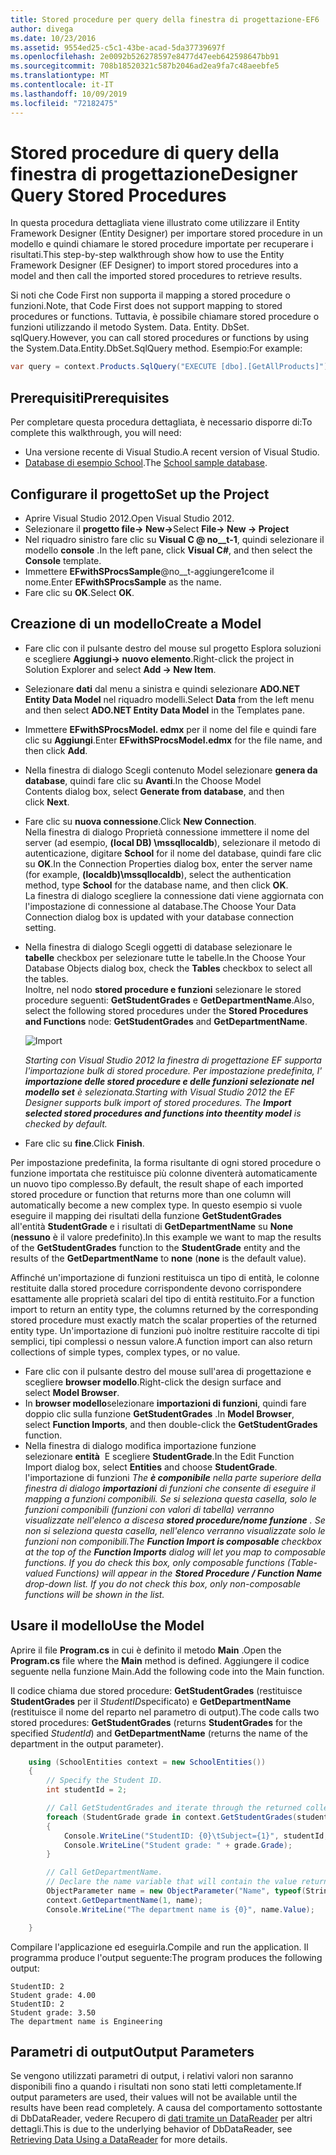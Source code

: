 ```yaml
---
title: Stored procedure per query della finestra di progettazione-EF6
author: divega
ms.date: 10/23/2016
ms.assetid: 9554ed25-c5c1-43be-acad-5da37739697f
ms.openlocfilehash: 2e0092b526278597e8477d47eeb642598647bb91
ms.sourcegitcommit: 708b18520321c587b2046ad2ea9fa7c48aeebfe5
ms.translationtype: MT
ms.contentlocale: it-IT
ms.lasthandoff: 10/09/2019
ms.locfileid: "72182475"
---
```

# <a name="designer-query-stored-procedures"></a><span data-ttu-id="0e965-102">Stored procedure di query della finestra di progettazione</span><span class="sxs-lookup"><span data-stu-id="0e965-102">Designer Query Stored Procedures</span></span>
<span data-ttu-id="0e965-103">In questa procedura dettagliata viene illustrato come utilizzare il Entity Framework Designer (Entity Designer) per importare stored procedure in un modello e quindi chiamare le stored procedure importate per recuperare i risultati.</span><span class="sxs-lookup"><span data-stu-id="0e965-103">This step-by-step walkthrough show how to use the Entity Framework Designer (EF Designer) to import stored procedures into a model and then call the imported stored procedures to retrieve results.</span></span> 

<span data-ttu-id="0e965-104">Si noti che Code First non supporta il mapping a stored procedure o funzioni.</span><span class="sxs-lookup"><span data-stu-id="0e965-104">Note, that Code First does not support mapping to stored procedures or functions.</span></span> <span data-ttu-id="0e965-105">Tuttavia, è possibile chiamare stored procedure o funzioni utilizzando il metodo System. Data. Entity. DbSet. sqlQuery.</span><span class="sxs-lookup"><span data-stu-id="0e965-105">However, you can call stored procedures or functions by using the System.Data.Entity.DbSet.SqlQuery method.</span></span> <span data-ttu-id="0e965-106">Esempio:</span><span class="sxs-lookup"><span data-stu-id="0e965-106">For example:</span></span>
``` csharp
var query = context.Products.SqlQuery("EXECUTE [dbo].[GetAllProducts]")`;
```

## <a name="prerequisites"></a><span data-ttu-id="0e965-107">Prerequisiti</span><span class="sxs-lookup"><span data-stu-id="0e965-107">Prerequisites</span></span>

<span data-ttu-id="0e965-108">Per completare questa procedura dettagliata, è necessario disporre di:</span><span class="sxs-lookup"><span data-stu-id="0e965-108">To complete this walkthrough, you will need:</span></span>

- <span data-ttu-id="0e965-109">Una versione recente di Visual Studio.</span><span class="sxs-lookup"><span data-stu-id="0e965-109">A recent version of Visual Studio.</span></span>
- <span data-ttu-id="0e965-110">[Database di esempio School](~/ef6/resources/school-database.md).</span><span class="sxs-lookup"><span data-stu-id="0e965-110">The [School sample database](~/ef6/resources/school-database.md).</span></span>

## <a name="set-up-the-project"></a><span data-ttu-id="0e965-111">Configurare il progetto</span><span class="sxs-lookup"><span data-stu-id="0e965-111">Set up the Project</span></span>

-   <span data-ttu-id="0e965-112">Aprire Visual Studio 2012.</span><span class="sxs-lookup"><span data-stu-id="0e965-112">Open Visual Studio 2012.</span></span>
-   <span data-ttu-id="0e965-113">Selezionare il **progetto file-&gt; New-&gt;**</span><span class="sxs-lookup"><span data-stu-id="0e965-113">Select **File-&gt; New -&gt; Project**</span></span>
-   <span data-ttu-id="0e965-114">Nel riquadro sinistro fare clic su **Visual C @ no__t-1**, quindi selezionare il modello **console** .</span><span class="sxs-lookup"><span data-stu-id="0e965-114">In the left pane, click **Visual C\#**, and then select the **Console** template.</span></span>
-   <span data-ttu-id="0e965-115">Immettere **EFwithSProcsSample**@no__t-aggiungere1come il nome.</span><span class="sxs-lookup"><span data-stu-id="0e965-115">Enter **EFwithSProcsSample** as the name.</span></span>
-   <span data-ttu-id="0e965-116">Fare clic su **OK**.</span><span class="sxs-lookup"><span data-stu-id="0e965-116">Select **OK**.</span></span>

## <a name="create-a-model"></a><span data-ttu-id="0e965-117">Creazione di un modello</span><span class="sxs-lookup"><span data-stu-id="0e965-117">Create a Model</span></span>

-   <span data-ttu-id="0e965-118">Fare clic con il pulsante destro del mouse sul progetto Esplora soluzioni e scegliere **Aggiungi-&gt; nuovo elemento**.</span><span class="sxs-lookup"><span data-stu-id="0e965-118">Right-click the project in Solution Explorer and select **Add -&gt; New Item**.</span></span>
-   <span data-ttu-id="0e965-119">Selezionare **dati** dal menu a sinistra e quindi selezionare **ADO.NET Entity Data Model** nel riquadro modelli.</span><span class="sxs-lookup"><span data-stu-id="0e965-119">Select **Data** from the left menu and then select **ADO.NET Entity Data Model** in the Templates pane.</span></span>
-   <span data-ttu-id="0e965-120">Immettere **EFwithSProcsModel. edmx** per il nome del file e quindi fare clic su **Aggiungi**.</span><span class="sxs-lookup"><span data-stu-id="0e965-120">Enter **EFwithSProcsModel.edmx** for the file name, and then click **Add**.</span></span>
-   <span data-ttu-id="0e965-121">Nella finestra di dialogo Scegli contenuto Model selezionare **genera da database**, quindi fare clic su **Avanti**.</span><span class="sxs-lookup"><span data-stu-id="0e965-121">In the Choose Model Contents dialog box, select **Generate from database**, and then click **Next**.</span></span>
-   <span data-ttu-id="0e965-122">Fare clic su **nuova connessione**.</span><span class="sxs-lookup"><span data-stu-id="0e965-122">Click **New Connection**.</span></span>  
    <span data-ttu-id="0e965-123">Nella finestra di dialogo Proprietà connessione immettere il nome del server (ad esempio, **(local DB) \\mssqllocaldb**), selezionare il metodo di autenticazione, digitare **School** for il nome del database, quindi fare clic su **OK**.</span><span class="sxs-lookup"><span data-stu-id="0e965-123">In the Connection Properties dialog box, enter the server name (for example, **(localdb)\\mssqllocaldb**), select the authentication method, type **School** for the database name, and then click **OK**.</span></span>  
    <span data-ttu-id="0e965-124">La finestra di dialogo scegliere la connessione dati viene aggiornata con l'impostazione di connessione al database.</span><span class="sxs-lookup"><span data-stu-id="0e965-124">The Choose Your Data Connection dialog box is updated with your database connection setting.</span></span>
-   <span data-ttu-id="0e965-125">Nella finestra di dialogo Scegli oggetti di database selezionare le **tabelle** checkbox per selezionare tutte le tabelle.</span><span class="sxs-lookup"><span data-stu-id="0e965-125">In the Choose Your Database Objects dialog box, check the **Tables** checkbox to select all the tables.</span></span>  
    <span data-ttu-id="0e965-126">Inoltre, nel nodo **stored procedure e funzioni** selezionare le stored procedure seguenti: **GetStudentGrades** e **GetDepartmentName**.</span><span class="sxs-lookup"><span data-stu-id="0e965-126">Also, select the following stored procedures under the **Stored Procedures and Functions** node: **GetStudentGrades** and **GetDepartmentName**.</span></span> 

    ![Import](~/ef6/media/import.jpg)

    <span data-ttu-id="0e965-128">*Starting con Visual Studio 2012 la finestra di progettazione EF supporta l'importazione bulk di stored procedure. Per impostazione predefinita, l' **importazione delle stored procedure e delle funzioni selezionate nel modello set** è selezionata.*</span><span class="sxs-lookup"><span data-stu-id="0e965-128">*Starting with Visual Studio 2012 the EF Designer supports bulk import of stored procedures. The **Import selected stored procedures and functions into theentity model** is checked by default.*</span></span>
-   <span data-ttu-id="0e965-129">Fare clic su **fine**.</span><span class="sxs-lookup"><span data-stu-id="0e965-129">Click **Finish**.</span></span>

<span data-ttu-id="0e965-130">Per impostazione predefinita, la forma risultante di ogni stored procedure o funzione importata che restituisce più colonne diventerà automaticamente un nuovo tipo complesso.</span><span class="sxs-lookup"><span data-stu-id="0e965-130">By default, the result shape of each imported stored procedure or function that returns more than one column will automatically become a new complex type.</span></span> <span data-ttu-id="0e965-131">In questo esempio si vuole eseguire il mapping dei risultati della funzione **GetStudentGrades** all'entità **StudentGrade** e i risultati di **GetDepartmentName** su **None** (**nessuno** è il valore predefinito).</span><span class="sxs-lookup"><span data-stu-id="0e965-131">In this example we want to map the results of the **GetStudentGrades** function to the **StudentGrade** entity and the results of the **GetDepartmentName** to **none** (**none** is the default value).</span></span>

<span data-ttu-id="0e965-132">Affinché un'importazione di funzioni restituisca un tipo di entità, le colonne restituite dalla stored procedure corrispondente devono corrispondere esattamente alle proprietà scalari del tipo di entità restituito.</span><span class="sxs-lookup"><span data-stu-id="0e965-132">For a function import to return an entity type, the columns returned by the corresponding stored procedure must exactly match the scalar properties of the returned entity type.</span></span> <span data-ttu-id="0e965-133">Un'importazione di funzioni può inoltre restituire raccolte di tipi semplici, tipi complessi o nessun valore.</span><span class="sxs-lookup"><span data-stu-id="0e965-133">A function import can also return collections of simple types, complex types, or no value.</span></span>

-   <span data-ttu-id="0e965-134">Fare clic con il pulsante destro del mouse sull'area di progettazione e scegliere **browser modello**.</span><span class="sxs-lookup"><span data-stu-id="0e965-134">Right-click the design surface and select **Model Browser**.</span></span>
-   <span data-ttu-id="0e965-135">In **browser modello**selezionare **importazioni di funzioni**, quindi fare doppio clic sulla funzione **GetStudentGrades** .</span><span class="sxs-lookup"><span data-stu-id="0e965-135">In **Model Browser**, select **Function Imports**, and then double-click the **GetStudentGrades** function.</span></span>
-   <span data-ttu-id="0e965-136">Nella finestra di dialogo modifica importazione funzione selezionare **entità**  E scegliere **StudentGrade**.</span><span class="sxs-lookup"><span data-stu-id="0e965-136">In the Edit Function Import dialog box, select **Entities** and choose **StudentGrade**.</span></span>  
    <span data-ttu-id="0e965-137">l'importazione di funzioni *The **è componibile** nella parte superiore della finestra di dialogo **importazioni** di funzioni che consente di eseguire il mapping a funzioni componibili. Se si seleziona questa casella, solo le funzioni componibili (funzioni con valori di tabella) verranno visualizzate nell'elenco a discesa **stored procedure/nome funzione** . Se non si seleziona questa casella, nell'elenco verranno visualizzate solo le funzioni non componibili.*</span><span class="sxs-lookup"><span data-stu-id="0e965-137">*The **Function Import is composable** checkbox at the top of the **Function Imports** dialog will let you map to composable functions. If you do check this box, only composable functions (Table-valued Functions) will appear in the **Stored Procedure / Function Name** drop-down list. If you do not check this box, only non-composable functions will be shown in the list.*</span></span>

## <a name="use-the-model"></a><span data-ttu-id="0e965-138">Usare il modello</span><span class="sxs-lookup"><span data-stu-id="0e965-138">Use the Model</span></span>

<span data-ttu-id="0e965-139">Aprire il file **Program.cs** in cui è definito il metodo **Main** .</span><span class="sxs-lookup"><span data-stu-id="0e965-139">Open the **Program.cs** file where the **Main** method is defined.</span></span> <span data-ttu-id="0e965-140">Aggiungere il codice seguente nella funzione Main.</span><span class="sxs-lookup"><span data-stu-id="0e965-140">Add the following code into the Main function.</span></span>

<span data-ttu-id="0e965-141">Il codice chiama due stored procedure: **GetStudentGrades** (restituisce **StudentGrades** per il *StudentID*specificato) e **GetDepartmentName** (restituisce il nome del reparto nel parametro di output).</span><span class="sxs-lookup"><span data-stu-id="0e965-141">The code calls two stored procedures: **GetStudentGrades** (returns **StudentGrades** for the specified *StudentId*) and **GetDepartmentName** (returns the name of the department in the output parameter).</span></span>  

``` csharp
    using (SchoolEntities context = new SchoolEntities())
    {
        // Specify the Student ID.
        int studentId = 2;

        // Call GetStudentGrades and iterate through the returned collection.
        foreach (StudentGrade grade in context.GetStudentGrades(studentId))
        {
            Console.WriteLine("StudentID: {0}\tSubject={1}", studentId, grade.Subject);
            Console.WriteLine("Student grade: " + grade.Grade);
        }

        // Call GetDepartmentName.
        // Declare the name variable that will contain the value returned by the output parameter.
        ObjectParameter name = new ObjectParameter("Name", typeof(String));
        context.GetDepartmentName(1, name);
        Console.WriteLine("The department name is {0}", name.Value);

    }
```

<span data-ttu-id="0e965-142">Compilare l'applicazione ed eseguirla.</span><span class="sxs-lookup"><span data-stu-id="0e965-142">Compile and run the application.</span></span> <span data-ttu-id="0e965-143">Il programma produce l'output seguente:</span><span class="sxs-lookup"><span data-stu-id="0e965-143">The program produces the following output:</span></span>

```console
StudentID: 2
Student grade: 4.00
StudentID: 2
Student grade: 3.50
The department name is Engineering
```

<a name="output-parameters"></a><span data-ttu-id="0e965-144">Parametri di output</span><span class="sxs-lookup"><span data-stu-id="0e965-144">Output Parameters</span></span>
-----------------

<span data-ttu-id="0e965-145">Se vengono utilizzati parametri di output, i relativi valori non saranno disponibili fino a quando i risultati non sono stati letti completamente.</span><span class="sxs-lookup"><span data-stu-id="0e965-145">If output parameters are used, their values will not be available until the results have been read completely.</span></span> <span data-ttu-id="0e965-146">A causa del comportamento sottostante di DbDataReader, vedere Recupero di [dati tramite un DataReader](https://go.microsoft.com/fwlink/?LinkID=398589) per altri dettagli.</span><span class="sxs-lookup"><span data-stu-id="0e965-146">This is due to the underlying behavior of DbDataReader, see [Retrieving Data Using a DataReader](https://go.microsoft.com/fwlink/?LinkID=398589) for more details.</span></span>
